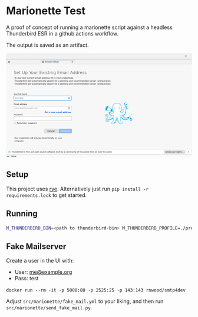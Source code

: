 # Marionette Test

A proof of concept of running a marionette script against a headless Thunderbird ESR in a github actions workflow.

The output is saved as an artifact.

![An example screenshot of the output from the github actions runner.](docs/out.png)

## Setup

This project uses [rye](https://rye.astral.sh/). Alternatively just run `pip install -r requirements.lock` to get started.

## Running


``` bash
M_THUNDERBIRD_BIN=<path to thunderbird-bin> M_THUNDERBIRD_PROFILE=./profiles/website python src/marionette/main.py` 
```

## Fake Mailserver

Create a user in the UI with:
* User: me@example.org
* Pass: test

`docker run --rm -it -p 5000:80 -p 2525:25 -p 143:143 rnwood/smtp4dev`

Adjust `src/marionette/fake_mail.yml` to your liking, and then run `src/marionette/send_fake_mail.py`.